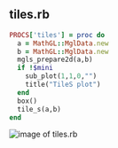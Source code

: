 
## tiles.rb

```ruby
PROCS['tiles'] = proc do
  a = MathGL::MglData.new
  b = MathGL::MglData.new
  mgls_prepare2d(a,b)
  if !$mini
    sub_plot(1,1,0,"")
    title("TileS plot")
  end
  box()
  tile_s(a,b)
end
```
![image of tiles.rb](https://raw.github.com/masa16/ruby-mathgl-sample/master/samples/tiles/tiles.png)
